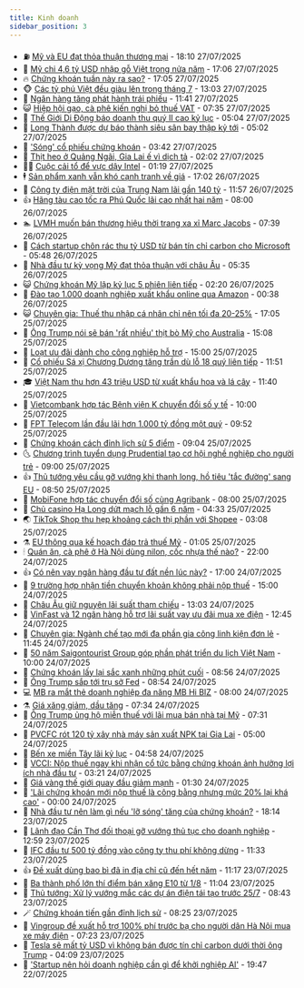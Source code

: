 ```yaml
---
title: Kinh doanh
sidebar_position: 3
---
```


<!-- vnexpress-kinh-doanh:START -->
- ⛽️ [Mỹ và EU đạt thỏa thuận thương mại](https://vnexpress.net/my-va-eu-dat-thoa-thuan-thuong-mai-4919567.html) - 18:10 27/07/2025
- 🐲 [Mỹ chi 4,6 tỷ USD nhập gỗ Việt trong nửa năm](https://vnexpress.net/my-chi-4-6-ty-usd-nhap-go-viet-trong-nua-nam-4919369.html) - 17:06 27/07/2025
- 🔥 [Chứng khoán tuần này ra sao?](https://vnexpress.net/chung-khoan-tuan-nay-ra-sao-4919562.html) - 17:05 27/07/2025
- 🐵 [Các tỷ phú Việt đều giàu lên trong tháng 7](https://vnexpress.net/cac-ty-phu-viet-deu-giau-len-trong-thang-7-4919449.html) - 13:03 27/07/2025
- 🦅 [Ngân hàng tăng phát hành trái phiếu](https://vnexpress.net/ngan-hang-tang-phat-hanh-trai-phieu-4918942.html) - 11:41 27/07/2025
- 😺 [Hiệp hội gạo, cà phê kiến nghị bỏ thuế VAT](https://vnexpress.net/hiep-hoi-gao-ca-phe-kien-nghi-bo-thue-vat-4919411.html) - 07:35 27/07/2025
- 🤩 [Thế Giới Di Động báo doanh thu quý II cao kỷ lục](https://vnexpress.net/the-gioi-di-dong-bao-doanh-thu-quy-ii-cao-ky-luc-4919378.html) - 05:04 27/07/2025
- 🌮 [Long Thành được dự báo thành siêu sân bay thập kỷ tới](https://vnexpress.net/long-thanh-duoc-du-bao-thanh-sieu-san-bay-thap-ky-toi-4919408.html) - 05:02 27/07/2025
- 🧰 [&#39;Sóng&#39; cổ phiếu chứng khoán](https://vnexpress.net/song-co-phieu-chung-khoan-4919008.html) - 03:42 27/07/2025
- 🤔 [Thịt heo ở Quảng Ngãi, Gia Lai ế vì dịch tả](https://vnexpress.net/thit-heo-o-quang-ngai-gia-lai-e-vi-dich-ta-4919167.html) - 02:02 27/07/2025
- 🧑‍💻 [Cuộc cải tổ để vực dậy Intel](https://vnexpress.net/cuoc-cai-to-de-vuc-day-intel-4919308.html) - 01:19 27/07/2025
- 🕴 [Sản phẩm xanh vẫn khó cạnh tranh về giá](https://vnexpress.net/san-pham-xanh-van-kho-canh-tranh-ve-gia-4918086.html) - 17:02 26/07/2025
- 🦩 [Công ty điện mặt trời của Trung Nam lãi gần 140 tỷ](https://vnexpress.net/cong-ty-dien-mat-troi-cua-trung-nam-lai-gan-140-ty-4919312.html) - 11:57 26/07/2025
- 👍 [Hãng tàu cao tốc ra Phú Quốc lãi cao nhất hai năm](https://vnexpress.net/hang-tau-cao-toc-ra-phu-quoc-lai-cao-nhat-hai-nam-4919262.html) - 08:00 26/07/2025
- 🏊 [LVMH muốn bán thương hiệu thời trang xa xỉ Marc Jacobs](https://vnexpress.net/lvmh-muon-ban-thuong-hieu-thoi-trang-xa-xi-marc-jacobs-4919255.html) - 07:39 26/07/2025
- 🤡 [Cách startup chôn rác thu tỷ USD từ bán tín chỉ carbon cho Microsoft](https://vnexpress.net/cach-startup-chon-rac-thu-ty-usd-tu-ban-tin-chi-carbon-cho-microsoft-4919214.html) - 05:48 26/07/2025
- 👀 [Nhà đầu tư kỳ vọng Mỹ đạt thỏa thuận với châu Âu](https://vnexpress.net/nha-dau-tu-ky-vong-my-dat-thoa-thuan-voi-chau-au-4919179.html) - 05:35 26/07/2025
- 😺 [Chứng khoán Mỹ lập kỷ lục 5 phiên liên tiếp](https://vnexpress.net/chung-khoan-my-lap-ky-luc-5-phien-lien-tiep-4919147.html) - 02:20 26/07/2025
- 🦣 [Đào tạo 1.000 doanh nghiệp xuất khẩu online qua Amazon](https://vnexpress.net/dao-tao-1-000-doanh-nghiep-xuat-khau-online-qua-amazon-4918973.html) - 00:38 26/07/2025
- 😺 [Chuyên gia: Thuế thu nhập cá nhân chỉ nên tối đa 20-25%](https://vnexpress.net/chuyen-gia-thue-thu-nhap-ca-nhan-chi-nen-toi-da-20-25-4918391.html) - 17:05 25/07/2025
- 💼 [Ông Trump nói sẽ bán &#39;rất nhiều&#39; thịt bò Mỹ cho Australia](https://vnexpress.net/ong-trump-noi-se-ban-rat-nhieu-thit-bo-my-cho-australia-4919045.html) - 15:08 25/07/2025
- 🤗 [Loạt ưu đãi dành cho công nghiệp hỗ trợ](https://vnexpress.net/loat-uu-dai-danh-cho-cong-nghiep-ho-tro-4918221.html) - 15:00 25/07/2025
- 👀 [Cổ phiếu Sá xị Chương Dương tăng trần dù lỗ 18 quý liên tiếp](https://vnexpress.net/co-phieu-sa-xi-chuong-duong-tang-tran-du-lo-18-quy-lien-tiep-4919017.html) - 11:51 25/07/2025
- 🎓 [Việt Nam thu hơn 43 triệu USD từ xuất khẩu hoa và lá cây](https://vnexpress.net/viet-nam-thu-hon-43-trieu-usd-tu-xuat-khau-hoa-va-la-cay-4918931.html) - 11:40 25/07/2025
- 🗽 [Vietcombank hợp tác Bệnh viện K chuyển đổi số y tế](https://vnexpress.net/vietcombank-hop-tac-benh-vien-k-chuyen-doi-so-y-te-4918943.html) - 10:00 25/07/2025
- 🚀 [FPT Telecom lần đầu lãi hơn 1.000 tỷ đồng một quý](https://vnexpress.net/fpt-telecom-lan-dau-lai-hon-1-000-ty-dong-mot-quy-4918797.html) - 09:52 25/07/2025
- 🤗 [Chứng khoán cách đỉnh lịch sử 5 điểm](https://vnexpress.net/chung-khoan-hom-nay-25-7-vn-index-con-cach-dinh-lich-su-5-diem-4918960.html) - 09:04 25/07/2025
- 🌜 [Chương trình tuyển dụng Prudential tạo cơ hội nghề nghiệp cho người trẻ](https://vnexpress.net/chuong-trinh-tuyen-dung-prudential-tao-co-hoi-nghe-nghiep-cho-nguoi-tre-4918966.html) - 09:00 25/07/2025
- 👍 [Thủ tướng yêu cầu gỡ vướng khi thanh long, hồ tiêu &#39;tắc đường&#39; sang EU](https://vnexpress.net/thu-tuong-yeu-cau-go-vuong-khi-thanh-long-ho-tieu-tac-duong-sang-eu-4918921.html) - 08:50 25/07/2025
- 🤖 [MobiFone hợp tác chuyển đổi số cùng Agribank](https://vnexpress.net/mobifone-hop-tac-chuyen-doi-so-cung-agribank-4918782.html) - 08:00 25/07/2025
- 🫣 [Chủ casino Hạ Long dứt mạch lỗ gần 6 năm](https://vnexpress.net/chu-casino-ha-long-dut-mach-lo-gan-6-nam-4918772.html) - 04:33 25/07/2025
- 🌏 [TikTok Shop thu hẹp khoảng cách thị phần với Shopee](https://vnexpress.net/tiktok-shop-thu-hep-khoang-cach-thi-phan-voi-shopee-4918616.html) - 03:08 25/07/2025
- ⚗️ [EU thông qua kế hoạch đáp trả thuế Mỹ](https://vnexpress.net/eu-thong-qua-ke-hoach-dap-tra-thue-my-4918638.html) - 01:05 25/07/2025
- 🕯 [Quán ăn, cà phê ở Hà Nội dùng nilon, cốc nhựa thế nào?](https://vnexpress.net/quan-an-ca-phe-o-ha-noi-dung-nilon-coc-nhua-the-nao-4916041.html) - 22:00 24/07/2025
- 👍 [Có nên vay ngân hàng đầu tư đất nền lúc này?](https://vnexpress.net/co-nen-vay-ngan-hang-dau-tu-dat-nen-luc-nay-4910958.html) - 17:00 24/07/2025
- 🤠 [9 trường hợp nhận tiền chuyển khoản không phải nộp thuế](https://vnexpress.net/9-truong-hop-nhan-tien-chuyen-khoan-khong-phai-nop-thue-4917560.html) - 15:00 24/07/2025
- 🌊 [Châu Âu giữ nguyên lãi suất tham chiếu](https://vnexpress.net/chau-au-giu-nguyen-lai-suat-tham-chieu-4918580.html) - 13:03 24/07/2025
- 🌈 [VinFast và 12 ngân hàng hỗ trợ lãi suất vay ưu đãi mua xe điện](https://vnexpress.net/vinfast-va-12-ngan-hang-ho-tro-lai-suat-vay-uu-dai-mua-xe-dien-4918555.html) - 12:45 24/07/2025
- 🥳 [Chuyên gia: Ngành chế tạo mới đa phần gia công linh kiện đơn lẻ](https://vnexpress.net/chuyen-gia-nganh-che-tao-moi-da-phan-gia-cong-linh-kien-don-le-4918449.html) - 11:45 24/07/2025
- 🐻 [50 năm Saigontourist Group góp phần phát triển du lịch Việt Nam](https://vnexpress.net/50-nam-saigontourist-group-gop-phan-phat-trien-du-lich-viet-nam-4918509.html) - 10:00 24/07/2025
- 💫 [Chứng khoán lấy lại sắc xanh những phút cuối](https://vnexpress.net/chung-khoan-hom-nay-24-7-vn-index-lay-lai-sac-xanh-nhung-phut-cuoi-4918468.html) - 08:56 24/07/2025
- 🤩 [Ông Trump sắp tới trụ sở Fed](https://vnexpress.net/ong-trump-sap-toi-tru-so-fed-4918324.html) - 08:54 24/07/2025
- 💻 [MB ra mắt thẻ doanh nghiệp đa năng MB Hi BIZ](https://vnexpress.net/mb-ra-mat-the-doanh-nghiep-da-nang-mb-hi-biz-4918416.html) - 08:00 24/07/2025
- ⚗️ [Giá xăng giảm, dầu tăng](https://vnexpress.net/gia-xang-moi-nhat-hom-nay-24-7-4918401.html) - 07:34 24/07/2025
- 🌈 [Ông Trump ủng hộ miễn thuế với lãi mua bán nhà tại Mỹ](https://vnexpress.net/ong-trump-ung-ho-mien-thue-voi-lai-mua-ban-nha-tai-my-4918327.html) - 07:31 24/07/2025
- 🌝 [PVCFC rót 120 tỷ xây nhà máy sản xuất NPK tại Gia Lai](https://vnexpress.net/pvcfc-rot-120-ty-xay-nha-may-san-xuat-npk-tai-gia-lai-4915678.html) - 05:00 24/07/2025
- 🥸 [Bến xe miền Tây lãi kỷ lục](https://vnexpress.net/ben-xe-mien-tay-lai-ky-luc-4918253.html) - 04:58 24/07/2025
- 🦆 [VCCI: Nộp thuế ngay khi nhận cổ tức bằng chứng khoán ảnh hưởng lợi ích nhà đầu tư](https://vnexpress.net/vcci-nop-thue-ngay-khi-nhan-co-tuc-bang-chung-khoan-anh-huong-loi-ich-nha-dau-tu-4918260.html) - 03:21 24/07/2025
- 🌋 [Giá vàng thế giới quay đầu giảm mạnh](https://vnexpress.net/gia-vang-the-gioi-quay-dau-giam-manh-4918198.html) - 01:30 24/07/2025
- 🦍 [&#39;Lãi chứng khoán mới nộp thuế là công bằng nhưng mức 20% lại khá cao&#39;](https://vnexpress.net/lai-chung-khoan-moi-nop-thue-la-cong-bang-nhung-muc-20-lai-kha-cao-4917653.html) - 00:00 24/07/2025
- 🤔 [Nhà đầu tư nên làm gì nếu &#39;lỡ sóng&#39; tăng của chứng khoán?](https://vnexpress.net/nha-dau-tu-nen-lam-gi-neu-lo-song-tang-cua-chung-khoan-4918159.html) - 18:14 23/07/2025
- 🧰 [Lãnh đạo Cần Thơ đối thoại gỡ vướng thủ tục cho doanh nghiệp](https://vnexpress.net/lanh-dao-can-tho-doi-thoai-go-vuong-thu-tuc-cho-doanh-nghiep-4918045.html) - 12:59 23/07/2025
- 🌝 [IFC đầu tư 500 tỷ đồng vào công ty thu phí không dừng](https://vnexpress.net/ifc-dau-tu-500-ty-dong-vao-cong-ty-thu-phi-khong-dung-4918076.html) - 11:33 23/07/2025
- 👍 [Đề xuất dùng bao bì đã in địa chỉ cũ đến hết năm](https://vnexpress.net/de-xuat-dung-bao-bi-da-in-dia-chi-cu-den-het-nam-4918060.html) - 11:17 23/07/2025
- 🗽 [Ba thành phố lớn thí điểm bán xăng E10 từ 1/8](https://vnexpress.net/ba-thanh-pho-lon-thi-diem-ban-xang-e10-tu-1-8-4918065.html) - 11:04 23/07/2025
- 🐎 [Thủ tướng: Xử lý vướng mắc các dự án điện tái tạo trước 25/7](https://vnexpress.net/thu-tuong-xu-ly-vuong-mac-cac-du-an-dien-tai-tao-truoc-25-7-4917992.html) - 08:43 23/07/2025
- 🪄 [Chứng khoán tiến gần đỉnh lịch sử](https://vnexpress.net/chung-khoan-tien-gan-dinh-lich-su-4917988.html) - 08:25 23/07/2025
- 🎊 [Vingroup đề xuất hỗ trợ 100% phí trước bạ cho người dân Hà Nội mua xe máy điện](https://vnexpress.net/vingroup-de-xuat-ho-tro-100-phi-truoc-ba-cho-nguoi-dan-ha-noi-mua-xe-may-dien-4917911.html) - 07:23 23/07/2025
- 🗽 [Tesla sẽ mất tỷ USD vì không bán được tín chỉ carbon dưới thời ông Trump](https://vnexpress.net/tesla-se-mat-ty-usd-vi-khong-ban-duoc-tin-chi-carbon-duoi-thoi-ong-trump-4917719.html) - 04:09 23/07/2025
- 🦩 [&#39;Startup nên hỏi doanh nghiệp cần gì để khởi nghiệp AI&#39;](https://vnexpress.net/startup-nen-hoi-doanh-nghiep-can-gi-de-khoi-nghiep-ai-4917587.html) - 19:47 22/07/2025<!-- vnexpress-kinh-doanh:END -->
